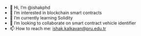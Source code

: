 - 👋 Hi, I’m @ishakphd
- 👀 I’m interested in blockchain smart contracts
- 🌱 I’m currently learning Solidity
- 💞️ I’m looking to collaborate on smart contract vehicle identifier
- 📫 How to reach me: ishak.kalkavan@pru.edu.tr

<!---
ishakphd/ishakphd is a ✨ special ✨ repository because its `README.md` (this file) appears on your GitHub profile.
You can click the Preview link to take a look at your changes.
--->
